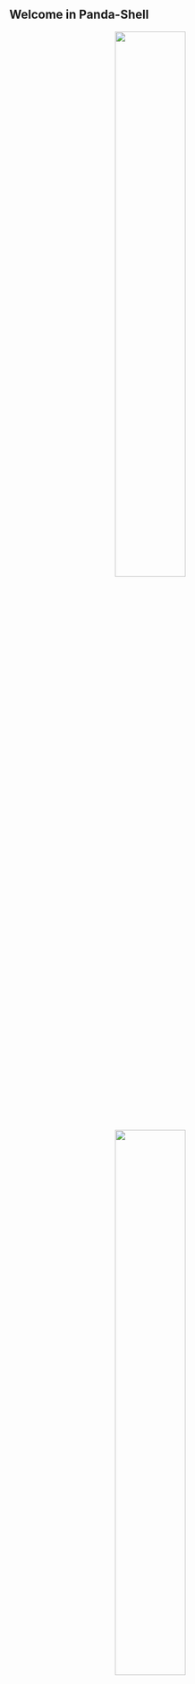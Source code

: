 
## Welcome in Panda-Shell
<p align="center">
    <img src="https://lh3.googleusercontent.com/pw/AL9nZEUCzmajmieNCvP6dHs1CLHMSX5O9X7VmDmGgQQXlTrY1xknikbuH74r5XH_-cOWn9hjVszqXspjraWyHcKMqeqzdbRRztQ4Vz8Xf7oOk8x7VFlG9a3hyWDFapdUcELNtoYOwYwm0A-B3mkNUHNobROB=w598-h667-no?authuser=0" width="50%">
</p>

<p align="center">
    <img src="https://lh3.googleusercontent.com/IJhXiQdMXPZgSagFptM9TfBMm42LChHnmtUPdvp9fdgwvF98pfMJJhkEHKwmBPuXS3vabW9LiISaCBlxoDXZXj4QDLWJcF_zLihTv1YJOtx0dz9bsZQVgjxjpZ0xGmb9zeEECzggK-ryHbHCsxRyS-s9FAJqZcAP_CX3SHhd0V4jCvNierkSkRORgBpT9SR3WLpzeYbAlnxNlIbJxIE-6ew-LNYeBmN7utTFmWQPpgBabgFSB-4WbAv2__HxCnq8zi8ghnQslpUgSb4AE6GKKMQ9-sTlEdY4V1MebdPzzLuEiQYj4YAPCXuUp-WJypZpP-lxd6e1FM1VIkGI5Jj_7qa96ZdR3ZuapKTcjJHEMOd99SNSDwjauwniJ_b2O5RUOnxCnq5Pm7oFKL2DKXSiSwm_PoVMTd-JXUSiYMiC0sMVQGWDsyx3tFl7mqdGZICtBwaTFpLXAQHq4CJWAXuLemtHJCBpuYjIuWTTnMWlXojDVZaLvNu1Txw5TSROn7uSrEmJr05SFvDLuPobCuyAG6sFm-IfBTcw8j5lY35F9mFRCoZvfEJpD1_fhIVkXi9YtxBrGi-UyWcU-VJ1v2U9Jhvyzs5wzhiqJq54yToaMV8N9tWUzLmK_22qjFQD2QUkP7rRbPBVDoyoIvt22hTK8qjBmzRuKt2XiXnJRj-pUu_Wez2adqf5geLVOb0wjNy30Sd2krX1AkVjP1opQyoXlmDt7c6Ay3kqgZocULHO78-_ZI-CuDMrsFOi6omoVIsz8c49fLVF47HhAWFpxs7m4uK22zOSTZTM0U2SCxKs4N3hHMcwDNH7uihaz5FDMifYL9ti5hvnrg6Egka_VqIYRSXuHcngi893uMu2wsvYDH5909Z-I5dvZXQoOUzbds9woJglOxmSj-dacDrOecswFHWfwn1SCDWuWiXCV42PWwNhbjcI_4fsvAL6pzA8Ruuwo8t7d7o0YTQ=w922-h530-no?authuser=0" width="50%">
</p>

<h3 align="center">How to use this repo : </h3>
<ul align="center"> 
<li> Install Packages From <a href="https://mdbootstrap.com/docs/standard/getting-started/installation/" >MDB </a> </li>
<li>  Extract the Framwork in Your Directroy and make sure u linked the assests and add this card-tag in your index.html  </li>
<li> and have a little Joy ! </li>
</ul>
